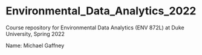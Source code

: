 # Environmental_Data_Analytics_2022

Course repository for Environmental Data Analytics (ENV 872L) at Duke University, Spring 2022

Name: Michael Gaffney